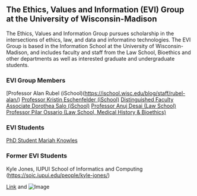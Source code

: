 ## The Ethics, Values and Information (EVI) Group at the University of Wisconsin-Madison

The Ethics, Values and Information Group pursues scholarship in the intersections of ethics, law, and data and informatino technologies.
The EVI Group is based in the Information School at the University of Wisconsin-Madison, and includes faculty and staff from the Law School, Bioethics and other departments as well as interested graduate and undergraduate students.   

### EVI Group Members

[Professor Alan Rubel (iSchool)(https://ischool.wisc.edu/blog/staff/rubel-alan/)
[Professor Kristin Eschenfelder (iSchool)](https://ischool.wisc.edu/blog/staff/eschenfelder-kristin-r/)
[Distinguished Faculty Associate Dorothea Salo (iSchool)](https://ischool.wisc.edu/blog/staff/salo-dorothea/)
[Professor Anuj Desai (Law School)](https://ischool.wisc.edu/blog/staff/desai-anuj/)
[Professor Pilar Ossario (Law School, Medical History & Bioethics)](https://secure.law.wisc.edu/profiles/pnossorio@wisc.edu)

### EVI Students

[PhD Student Mariah Knowles](https://ischool.wisc.edu/blog/staff/knowles-mariah/)


### Former EVI Students
Kyle Jones, IUPUI School of Informatics and Computing (https://soic.iupui.edu/people/kyle-jones/)


[Link](url) and ![Image](src)

